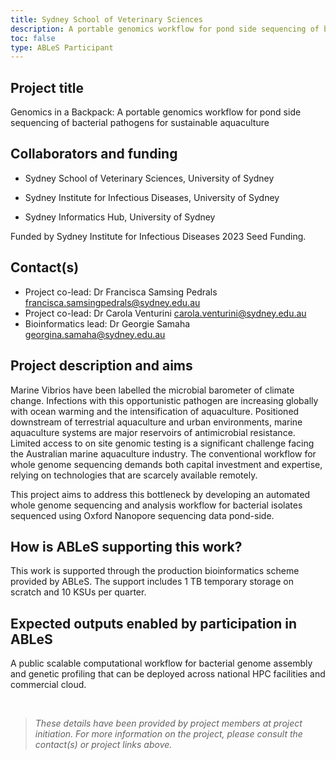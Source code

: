 ```yaml
---
title: Sydney School of Veterinary Sciences
description: A portable genomics workflow for pond side sequencing of bacterial pathogens for sustainable aquaculture
toc: false
type: ABLeS Participant
---
```


## Project title

Genomics in a Backpack: A portable genomics workflow for pond side sequencing of bacterial pathogens for sustainable aquaculture

## Collaborators and funding

- Sydney School of Veterinary Sciences, University of Sydney

- Sydney Institute for Infectious Diseases, University of Sydney

- Sydney Informatics Hub, University of Sydney

Funded by Sydney Institute for Infectious Diseases 2023 Seed Funding.

## Contact(s)

- Project co-lead: Dr Francisca Samsing Pedrals <francisca.samsingpedrals@sydney.edu.au>
- Project co-lead: Dr Carola Venturini <carola.venturini@sydney.edu.au>
- Bioinformatics lead: Dr Georgie Samaha <georgina.samaha@sydney.edu.au>

## Project description and aims

Marine Vibrios have been labelled the microbial barometer of climate change. Infections with this opportunistic pathogen are increasing globally with ocean warming and the intensification of aquaculture. Positioned downstream of terrestrial aquaculture and urban environments, marine aquaculture systems are major reservoirs of antimicrobial resistance. Limited access to on site genomic testing is a significant challenge facing the Australian marine aquaculture industry. The conventional workflow for whole genome sequencing demands both capital investment and expertise, relying on technologies that are scarcely available remotely.

This project aims to address this bottleneck by developing an automated whole genome sequencing and analysis workflow for bacterial isolates sequenced using Oxford Nanopore sequencing data pond-side.

## How is ABLeS supporting this work?

This work is supported through the production bioinformatics scheme provided by ABLeS. The support includes 1 TB temporary storage on scratch and 10 KSUs per quarter.

## Expected outputs enabled by participation in ABLeS

A public scalable computational workflow for bacterial genome assembly and genetic profiling that can be deployed across national HPC facilities and commercial cloud.

<br/>

> _These details have been provided by project members at project initiation. For more information on the project, please consult the contact(s) or project links above._
